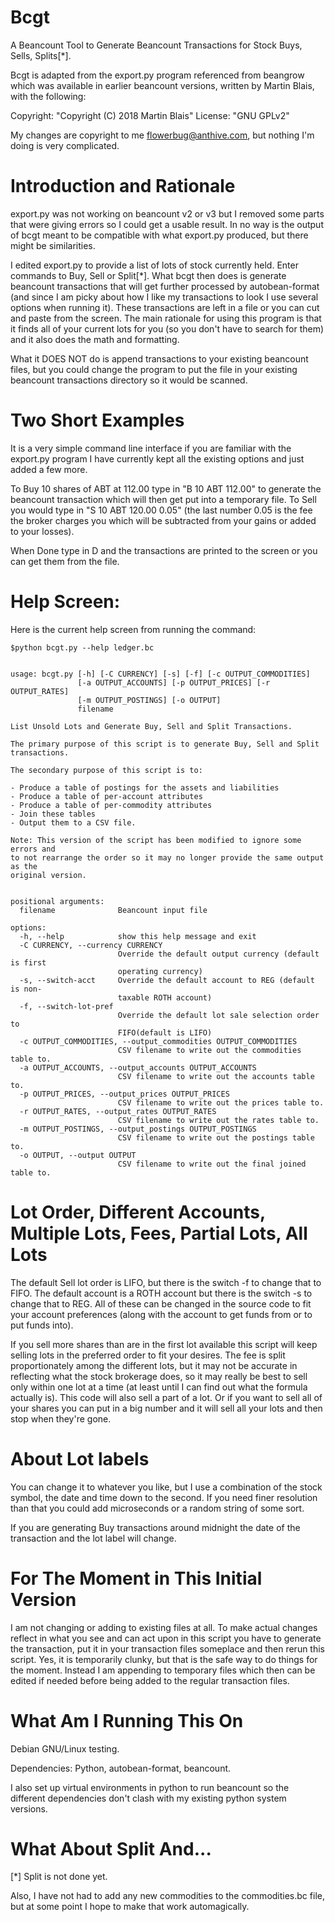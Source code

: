 

# Bcgt

A Beancount Tool to Generate Beancount Transactions for Stock Buys, Sells, Splits[*].

Bcgt is adapted from the export.py program referenced from beangrow which was available in earlier beancount versions, written by Martin Blais, with the following:

Copyright: "Copyright (C) 2018  Martin Blais"
License: "GNU GPLv2"

My changes are copyright to me flowerbug@anthive.com, but nothing I'm doing is very complicated.


# Introduction and Rationale

export.py was not working on beancount v2 or v3 but I removed some parts that were giving errors so I could get a usable result.  In no way is the output of bcgt meant to be compatible with what export.py produced, but there might be similarities.

I edited export.py to provide a list of lots of stock currently held.  Enter commands to Buy, Sell or Split[*].  What bcgt then does is generate beancount transactions that will get further processed by autobean-format (and since I am picky about how I like my transactions to look I use several options when running it).  These transactions are left in a file or you can cut and paste from the screen.  The main rationale for using this program is that it finds all of your current lots for you (so you don't have to search for them) and it also does the math and formatting.

What it DOES NOT do is append transactions to your existing beancount files, but you could change the program to put the file in your existing beancount transactions directory so it would be scanned.


# Two Short Examples

It is a very simple command line interface if you are familiar with the export.py program I have currently kept all the existing options and just added a few more.

To Buy 10 shares of ABT at 112.00 type in "B 10 ABT 112.00" to generate the beancount transaction which will then get put into a temporary file.  To Sell you would type in "S 10 ABT 120.00 0.05" (the last number 0.05 is the fee the broker charges you which will be subtracted from your gains or added to your losses).

When Done type in D and the transactions are printed to the screen or you can get them from the file.


# Help Screen:

Here is the current help screen from running the command:

```
$python bcgt.py --help ledger.bc


usage: bcgt.py [-h] [-C CURRENCY] [-s] [-f] [-c OUTPUT_COMMODITIES]
               [-a OUTPUT_ACCOUNTS] [-p OUTPUT_PRICES] [-r OUTPUT_RATES]
               [-m OUTPUT_POSTINGS] [-o OUTPUT]
               filename

List Unsold Lots and Generate Buy, Sell and Split Transactions.

The primary purpose of this script is to generate Buy, Sell and Split
transactions.

The secondary purpose of this script is to:

- Produce a table of postings for the assets and liabilities
- Produce a table of per-account attributes
- Produce a table of per-commodity attributes
- Join these tables
- Output them to a CSV file.

Note: This version of the script has been modified to ignore some errors and
to not rearrange the order so it may no longer provide the same output as the
original version.


positional arguments:
  filename              Beancount input file

options:
  -h, --help            show this help message and exit
  -C CURRENCY, --currency CURRENCY
                        Override the default output currency (default is first
                        operating currency)
  -s, --switch-acct     Override the default account to REG (default is non-
                        taxable ROTH account)
  -f, --switch-lot-pref
                        Override the default lot sale selection order to
                        FIFO(default is LIFO)
  -c OUTPUT_COMMODITIES, --output_commodities OUTPUT_COMMODITIES
                        CSV filename to write out the commodities table to.
  -a OUTPUT_ACCOUNTS, --output_accounts OUTPUT_ACCOUNTS
                        CSV filename to write out the accounts table to.
  -p OUTPUT_PRICES, --output_prices OUTPUT_PRICES
                        CSV filename to write out the prices table to.
  -r OUTPUT_RATES, --output_rates OUTPUT_RATES
                        CSV filename to write out the rates table to.
  -m OUTPUT_POSTINGS, --output_postings OUTPUT_POSTINGS
                        CSV filename to write out the postings table to.
  -o OUTPUT, --output OUTPUT
                        CSV filename to write out the final joined table to.
```


# Lot Order, Different Accounts, Multiple Lots, Fees, Partial Lots, All Lots

The default Sell lot order is LIFO, but there is the switch -f to change that to FIFO.  The default account is a ROTH account but there is the switch -s to change that to REG.  All of these can be changed in the source code to fit your account preferences (along with the account to get funds from or to put funds into).

If you sell more shares than are in the first lot available this script will keep selling lots in the preferred order to fit your desires.  The fee is split proportionately among the different lots, but it may not be accurate in reflecting what the stock brokerage does, so it may really be best to sell only within one lot at a time (at least until I can find out what the formula actually is).  This code will also sell a part of a lot.  Or if you want to sell all of your shares you can put in a big number and it will sell all your lots and then stop when they're gone.


# About Lot labels

You can change it to whatever you like, but I use a combination of the stock symbol, the date and time down to the second.  If you need finer resolution than that you could add microseconds or a random string of some sort.

If you are generating Buy transactions around midnight the date of the transaction and the lot label will change.


# For The Moment in This Initial Version

I am not changing or adding to existing files at all.  To make actual changes reflect in what you see and can act upon in this script you have to generate the transaction, put it in your transaction files someplace and then rerun this script.  Yes, it is temporarily clunky, but that is the safe way to do things for the moment.  Instead I am appending to temporary files which then can be edited if needed before being added to the regular transaction files.


# What Am I Running This On

Debian GNU/Linux testing.

Dependencies: Python, autobean-format, beancount.

I also set up virtual environments in python to run beancount so the different dependencies don't clash with my existing python system versions.


# What About Split And...

[*] Split is not done yet.

Also, I have not had to add any new commodities to the commodities.bc file, but at some point I hope to make that work automagically.


